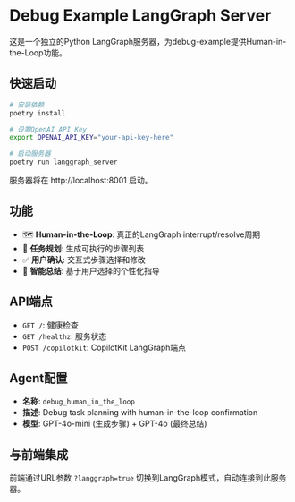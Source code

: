 # Debug Example LangGraph Server

这是一个独立的Python LangGraph服务器，为debug-example提供Human-in-the-Loop功能。

## 快速启动

```bash
# 安装依赖
poetry install

# 设置OpenAI API Key
export OPENAI_API_KEY="your-api-key-here"

# 启动服务器
poetry run langgraph_server
```

服务器将在 http://localhost:8001 启动。

## 功能

- 🗺️ **Human-in-the-Loop**: 真正的LangGraph interrupt/resolve周期
- 🔧 **任务规划**: 生成可执行的步骤列表
- ✅ **用户确认**: 交互式步骤选择和修改
- 🤖 **智能总结**: 基于用户选择的个性化指导

## API端点

- `GET /`: 健康检查
- `GET /healthz`: 服务状态
- `POST /copilotkit`: CopilotKit LangGraph端点

## Agent配置

- **名称**: `debug_human_in_the_loop`
- **描述**: Debug task planning with human-in-the-loop confirmation
- **模型**: GPT-4o-mini (生成步骤) + GPT-4o (最终总结)

## 与前端集成

前端通过URL参数 `?langgraph=true` 切换到LangGraph模式，自动连接到此服务器。